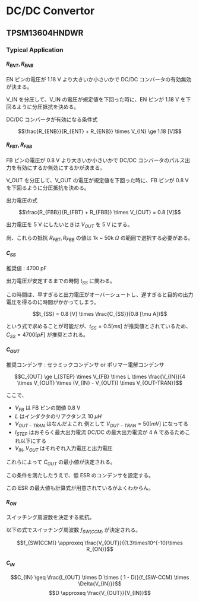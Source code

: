 # DC/DC Convertor
## TPSM13604HNDWR

### Typical Application
#### $R_{ENT}, R_{ENB}$
EN ピンの電圧が 1.18 V より大きいか小さいかで DC/DC コンバータの有効無効が決まる。

V_IN を分圧して、V_IN の電圧が規定値を下回った時に、EN ピンが 1.18 V を下回るように分圧抵抗を決める。

DC/DC コンバータが有効になる条件式

$$\frac{R_{ENB}}{R_{ENT} + R_{ENB}} \times V_{IN} \ge 1.18 [V]$$

#### $R_{FBT}, R_{FBB}$
FB ピンの電圧が 0.8 V より大きいか小さいかで DC/DC コンバータのパルス出力を有効にするか無効にするかが決まる。

V_OUT を分圧して、V_OUT の電圧が規定値を下回った時に、FB ピンが 0.8 V を下回るように分圧抵抗を決める。

出力電圧の式

$$\frac{R_{FBB}}{R_{FBT} + R_{FBB}} \times V_{OUT} = 0.8 [V]$$

出力電圧を 5 V にしたいときは $V_{OUT}$ を 5 V にする。

尚、これらの抵抗 $R_{FBT}, R_{FBB}$ の値は 1k ~ 50k $\Omega$ の範囲で選択する必要がある。

#### $C_{SS}$
推奨値 : 4700 pF

出力電圧が安定するまでの時間 $t_{SS}$ に関わる。

この時間は、早すぎると出力電圧がオーバーシュートし、遅すぎると目的の出力電圧を得るのに時間がかかってしまう。

$$t_{SS} = 0.8 [V] \times \frac{C_{SS}}{0.8 [\mu A]}$$

という式で求めることが可能だが、$t_{SS}= 0 .5 [ms]$ が推奨値とされているため、$C_{{SS}} = 4700 [pF]$ が推奨とされる。

#### $C_{OUT}$
推奨コンデンサ : セラミックコンデンサ or ポリマー電解コンデンサ

$$C_{OUT} \ge I_{STEP} \times V_{FB} \times L \times \frac{V_{IN}}{4 \times V_{OUT} \times (V_{IN} - V_{OUT}) \times V_{OUT-TRAN}}$$

ここで、

- $V_{FB}$ は FB ピンの閾値 0.8 V
- $L$ はインダクタのリアクタンス 10 $\mu H$
- $V_{OUT-TRAN}$ はなんだよこれ 例として $V_{OUT-TRAN} = 50 [mV]$ になってる
- $I_{STEP}$ はおそらく最大出力電流 DC/DC  の最大出力電流が 4 A であるためこれ以下にする
- $V_{IN}, V_{OUT}$ はそれぞれ入力電圧と出力電圧

これらによって $C_{OUT}$ の最小値が決定される。

この条件を満たしたうえで、低 ESR のコンデンサを設定する。

この ESR の最大値も計算式が用意されているがよくわからん。

#### $R_{ON}$
スイッチング周波数を決定する抵抗。

以下の式でスイッチング周波数 $f_{SW(CCM)}$ が決定される。

$$f_{SW(CCM)} \approxeq \frac{V_{OUT}}{(1.3\times10^{-10}\times R_{ON}}$$

#### $C_{IN}$
$$C_{IN} \geq \frac{I_{OUT} \times D \times ( 1 - D)}{f_{SW-CCM} \times \Delta{V_{IN}}}$$
$$D \approxeq \frac{V_{OUT}}{V_{IN}}$$


